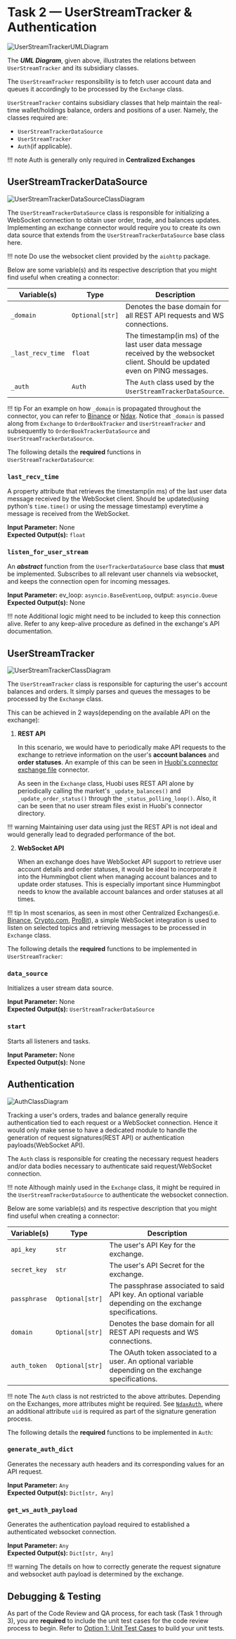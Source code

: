 # Task 2 — UserStreamTracker & Authentication

![UserStreamTrackerUMLDiagram](/assets/img/user-stream-tracker-architecture.svg)

The **_UML Diagram_**, given above, illustrates the relations between `UserStreamTracker` and its subsidiary classes.

The `UserStreamTracker` responsibility is to fetch user account data and queues it accordingly to be processed by the `Exchange` class.

`UserStreamTracker` contains subsidiary classes that help maintain the real-time wallet/holdings balance, orders and positions of a user. Namely, the classes required are:

- `UserStreamTrackerDataSource`
- `UserStreamTracker`
- `Auth`(if applicable).

!!! note
    Auth is generally only required in **Centralized Exchanges**

## UserStreamTrackerDataSource

![UserStreamTrackerDataSourceClassDiagram](/assets/img/user-stream-tracker-datasource-class-diagram.svg)

The `UserStreamTrackerDataSource` class is responsible for initializing a WebSocket connection to obtain user order, trade, and balances updates.
Implementing an exchange connector would require you to create its own data source that extends from the `UserStreamTrackerDataSource` base class here.

!!! note
    Do use the websocket client provided by the  `aiohttp` package.

Below are some variable(s) and its respective description that you might find useful when creating a connector:

| Variable(s)       | Type            | Description                                                                                                                   |
| ----------------- | --------------- | ----------------------------------------------------------------------------------------------------------------------------- |
| `_domain`         | `Optional[str]` | Denotes the base domain for all REST API requests and WS connections.                                                         |
| `_last_recv_time` | `float`         | The timestamp(in ms) of the last user data message received by the websocket client. Should be updated even on PING messages. |
| `_auth`           | `Auth`          | The `Auth` class used by the `UserStreamTrackerDataSource`.                                                                   |

!!! tip
    For an example on how `_domain` is propagated throughout the connector, you can refer to [Binance](https://github.com/CoinAlpha/hummingbot/blob/master/hummingbot/connector/exchange/binance/binance_exchange.pyx) or [Ndax](https://github.com/CoinAlpha/hummingbot/blob/master/hummingbot/connector/exchange/ndax/ndax_exchange.py).
    Notice that `_domain` is passed along from `Exchange` to `OrderBookTracker` and `UserStreamTracker` and subsequently to `OrderBookTrackerDataSource` and `UserStreamTrackerDataSource`.

The following details the **required** functions in `UserStreamTrackerDataSource`: <br/>

### `last_recv_time`

A property attribute that retrieves the timestamp(in ms) of the last user data message received by the WebSocket client.
Should be updated(using python's `time.time()` or using the message timestamp) everytime a message is received from the WebSocket.<br/>

**Input Parameter:** None <br/>
**Expected Output(s):** `float`

### `listen_for_user_stream`

An **_abstract_** function from the `UserTrackerDataSource` base class that **must** be implemented.
Subscribes to all relevant user channels via websocket, and keeps the connection open for incoming messages.<br/>

**Input Parameter:** ev_loop: `asyncio.BaseEventLoop`, output: `asyncio.Queue` <br/>
**Expected Output(s):** None

!!! note
    Additional logic might need to be included to keep this connection alive. Refer to any keep-alive procedure as defined in the exchange's API documentation.

## UserStreamTracker

![UserStreamTrackerClassDiagram](/assets/img/user-stream-tracker-class-diagram.svg)

The `UserStreamTracker` class is responsible for capturing the user's account balances and orders. It simply parses and queues the messages to be processed by the `Exchange` class.

This can be achieved in 2 ways(depending on the available API on the exchange):

1. **REST API**

   In this scenario, we would have to periodically make API requests to the exchange to retrieve information on the user's **account balances** and **order statuses**.
   An example of this can be seen in [Huobi's connector exchange file](https://github.com/CoinAlpha/hummingbot/blob/master/hummingbot/connector/exchange/huobi/huobi_exchange.pyx) connector.

   As seen in the `Exchange` class, Huobi uses REST API alone by periodically calling the market's `_update_balances()` and `_update_order_status()` through the `_status_polling_loop()`.
   Also, it can be seen that no user stream files exist in Huobi's connector directory.

!!! warning
    Maintaining user data using just the REST API is not ideal and would generally lead to degraded performance of the bot.

2. **WebSocket API**

   When an exchange does have WebSocket API support to retrieve user account details and order statuses, it would be ideal to incorporate it into the Hummingbot client when managing account balances and to update order statuses.
   This is especially important since Hummingbot needs to know the available account balances and order statuses at all times.

!!! tip
    In most scenarios, as seen in most other Centralized Exchanges(i.e. [Binance](https://github.com/CoinAlpha/hummingbot/blob/master/hummingbot/connector/exchange/binance/binance_user_stream_tracker.py), [Crypto.com](https://github.com/CoinAlpha/hummingbot/blob/master/hummingbot/connector/exchange/crypto_com/crypto_com_user_stream_tracker.py), [ProBit](https://github.com/CoinAlpha/hummingbot/blob/master/hummingbot/connector/exchange/probit/probit_user_stream_tracker.py)), a simple WebSocket integration is used to listen on selected topics and retrieving messages to be processed in `Exchange` class.

The following details the **required** functions to be implemented in `UserStreamTracker`:

### `data_source`

Initializes a user stream data source. <br/>

**Input Parameter:** None <br/>
**Expected Output(s):** `UserStreamTrackerDataSource`

### `start`

Starts all listeners and tasks. <br/>

**Input Parameter:** None <br/>
**Expected Output(s):** None

## Authentication

![AuthClassDiagram](/assets/img/auth-class-diagram.svg)

Tracking a user's orders, trades and balance generally require authentication tied to each request or a WebSocket connection.
Hence it would only make sense to have a dedicated module to handle the generation of request signatures(REST API) or authentication payloads(WebSocket API).

The `Auth` class is responsible for creating the necessary request headers and/or data bodies necessary to authenticate said request/WebSocket connection.

!!! note
    Although mainly used in the `Exchange` class, it might be required in the `UserStreamTrackerDataSource` to authenticate the websocket connection.

Below are some variable(s) and its respective description that you might find useful when creating a connector:

| Variable(s)  | Type            | Description                                                                                               |
| ------------ | --------------- | --------------------------------------------------------------------------------------------------------- |
| `api_key`    | `str`           | The user's API Key for the exchange.                                                                      |
| `secret_key` | `str`           | The user's API Secret for the exchange.                                                                   |
| `passphrase` | `Optional[str]` | The passphrase associated to said API key. An optional variable depending on the exchange specifications. |
| `domain`     | `Optional[str]` | Denotes the base domain for all REST API requests and WS connections.                                     |
| `auth_token` | `Optional[str]` | The OAuth token associated to a user. An optional variable depending on the exchange specifications.      |

!!! note
    The `Auth` class is not restricted to the above attributes. Depending on the Exchanges, more attributes might be required. See [`NdaxAuth`](https://github.com/CoinAlpha/hummingbot/blob/master/hummingbot/connector/exchange/ndax/ndax_auth.py), where an additional attribute `uid` is required as part of the signature generation process.

The following details the **required** functions to be implemented in `Auth`:

### `generate_auth_dict`

Generates the necessary auth headers and its corresponding values for an API request. <br/>

**Input Parameter:** `Any` <br/>
**Expected Output(s):** `Dict[str, Any]`

### `get_ws_auth_payload`

Generates the authentication payload required to established a authenticated websocket connection. <br/>

**Input Parameter:** `Any` <br/>
**Expected Output(s):** `Dict[str, Any]`

!!! warning
    The details on how to correctly generate the request signature and websocket auth payload is determined by the exchange.

## Debugging & Testing

As part of the Code Review and QA process, for each task (Task 1 through 3), you are **required** to include the unit test cases for the code review process to begin.
Refer to [Option 1: Unit Test Cases](/developers/connectors/requirements/debug&test/#option-1-unit-test-cases) to build your unit tests.
